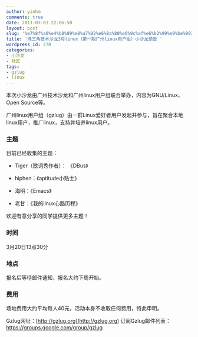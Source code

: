 ```yaml
---
author: yinhm
comments: true
date: 2011-03-03 22:06:50
layout: post
slug: '%e7%8f%a0%e4%b8%89%e8%a7%92%e6%8a%80%e6%9c%af%e6%b2%99%e9%be%993%e6%9c%88linux%ef%bc%88%e7%ac%ac%e4%b8%80%e6%9c%9f%e5%b9%bf%e5%b7%9elinux%e7%94%a8%e6%88%b7%e7%bb%84%ef%bc%89%e5%b0%8f%e6%b2%99%e9%be%99'
title: '珠三角技术沙龙3月linux（第一期广州linux用户组）小沙龙预告 '
wordpress_id: 270
categories:
- 小沙龙
- 社区
tags:
- gzlug
- linux
---
```


本次小沙龙由广州技术沙龙和广州linux用户组联合举办，内容为GNU/Linux、Open Source等。

广州linux用户组（gzlug）由一群Linux爱好者用户发起并参与，旨在聚合本地linux用户，推广linux，支持并培养linux用户。


### 主题


目前已经收集的主题：



	
  * Tiger（歌词秀作者）： 《DBus》

	
  * hiphen：《aptitude小贴士》

	
  * 海明：《Emacs》

	
  * 老甘：《我的linux心路历程》


欢迎有意分享的同学提供更多主题！


### 时间


3月20日13点30分


### 地点


报名后等待邮件通知，报名大约下周开始。


### 费用


场地费用大约平均每人40元，活动本身不收取任何费用，特此申明。

Gzlug网址：[http://gzlug.org](http://gzlug.org)
订阅Gzlug邮件列表： https://groups.google.com/group/gzlug
